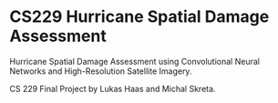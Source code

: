 # CS229 Hurricane Spatial Damage Assessment
Hurricane Spatial Damage Assessment using Convolutional Neural Networks and High-Resolution Satellite Imagery. 

CS 229 Final Project by Lukas Haas and Michal Skreta.
